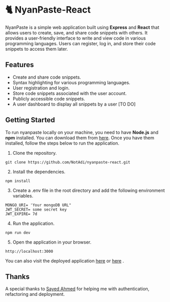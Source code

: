 # 🐈 NyanPaste-React
NyanPaste is a simple web application built using **Express** and **React** that allows users to create, save, and share code snippets with others. It provides a user-friendly interface to write and view code in various programming languages. Users can register, log in, and store their code snippets to access them later.

## Features
- Create and share code snippets.
- Syntax highlighting for various programming languages.
- User registration and login.
- Store code snippets associated with the user account.
- Publicly accessible code snippets.
- A user dashboard to display all snippets by a user [TO DO]

## Getting  Started
To run nyanpaste locally on your machine, you need to have **Node.js** and **npm** installed. You can download them from [here](https://nodejs.org/en/download/). Once you have them installed, follow the steps below to run the application.

1. Clone the repository.

```
git clone https://github.com/NotAdi/nyanpaste-react.git
 ```

2. Install the dependencies.

``` 
npm install
 ```

3. Create a .env file in the root directory and add the following environment variables.

``` 
MONGO_URI= 'Your mongoDB URL"
JWT_SECRET= some secret key
JWT_EXPIRE= 7d
```

4. Run the application.

``` 
npm run dev
 ```

5. Open the application in your browser.

```
http://localhost:3000
 ```


You can also visit the deployed application [here](https://nyanpaste.up.railway.app/) or [here](https://nyanpaste1-adityam0338.b4a.run/) .

## Thanks
A special thanks to [Sayed Ahmed](https://github.com/sayeed205) for helping me with authentication, refactoring and deployment.
